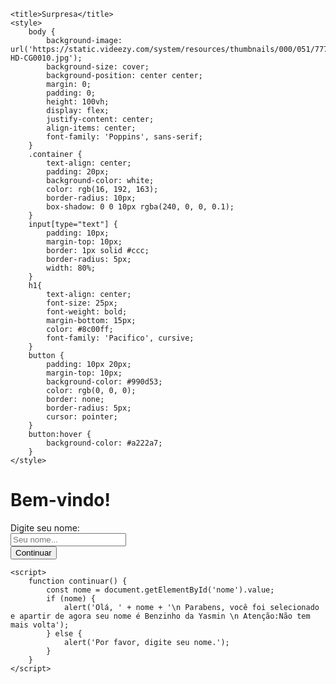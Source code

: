 
<html lang="pt-br">
<head>
    <meta charset="UTF-8">
    <meta name="viewport" content="width=device-width, initial-scale=1.0">
    <link href="https://fonts.googleapis.com/css2?family=Poppins:wght@300;400;600&family=Pacifico&display=swap" rel="stylesheet">

    <title>Surpresa</title>
    <style>
        body {
            background-image: url('https://static.videezy.com/system/resources/thumbnails/000/051/777/original/VZ-HD-CG0010.jpg');
            background-size: cover;
            background-position: center center;
            margin: 0;
            padding: 0;
            height: 100vh;
            display: flex;
            justify-content: center;
            align-items: center;
            font-family: 'Poppins', sans-serif;  
        }
        .container {
            text-align: center;
            padding: 20px;
            background-color: white;
            color: rgb(16, 192, 163);
            border-radius: 10px;
            box-shadow: 0 0 10px rgba(240, 0, 0, 0.1);
        }
        input[type="text"] {
            padding: 10px;
            margin-top: 10px;
            border: 1px solid #ccc;
            border-radius: 5px;
            width: 80%;
        }
        h1{
            text-align: center;
            font-size: 25px;
            font-weight: bold;
            margin-bottom: 15px;
            color: #8c00ff;  
            font-family: 'Pacifico', cursive;  
        }
        button {
            padding: 10px 20px;
            margin-top: 10px;
            background-color: #990d53;
            color: rgb(0, 0, 0);
            border: none;
            border-radius: 5px;
            cursor: pointer;
        }
        button:hover {
            background-color: #a222a7;
        }
    </style>
</head>
<body>
    <div class="container">
        <h1>Bem-vindo!</h1>
        <label for="nome">Digite seu nome:</label><br>
        <input type="text" id="nome" name="nome" placeholder="Seu nome..."><br>
        <button onclick="continuar()">Continuar</button>
    </div>

    <script>
        function continuar() {
            const nome = document.getElementById('nome').value;
            if (nome) {
                alert('Olá, ' + nome + '\n Parabens, você foi selecionado e apartir de agora seu nome é Benzinho da Yasmin \n Atenção:Não tem mais volta');
            } else {
                alert('Por favor, digite seu nome.');
            }
        }
    </script>
</body>
</html>
